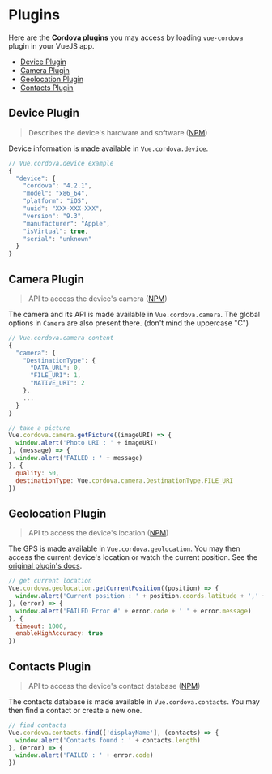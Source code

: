 # Plugins

Here are the **Cordova plugins** you may access by loading `vue-cordova` plugin in your VueJS app.

- [Device Plugin](#device-plugin)
- [Camera Plugin](#camera-plugin)
- [Geolocation Plugin](#geolocation-plugin)
- [Contacts Plugin](#contacts-plugin)

## Device Plugin

> Describes the device's hardware and software ([NPM](https://www.npmjs.com/package/cordova-plugin-device))

Device information is made available in `Vue.cordova.device`.

```javascript
// Vue.cordova.device example
{
  "device": {
    "cordova": "4.2.1",
    "model": "x86_64",
    "platform": "iOS",
    "uuid": "XXX-XXX-XXX",
    "version": "9.3",
    "manufacturer": "Apple",
    "isVirtual": true,
    "serial": "unknown"
  }
}
```

## Camera Plugin

> API to access the device's camera ([NPM](https://www.npmjs.com/package/cordova-plugin-camera))

The camera and its API is made available in `Vue.cordova.camera`. The global options in `Camera` are also present there. (don't mind the uppercase "C")

```javascript
// Vue.cordova.camera content
{
  "camera": {
    "DestinationType": {
      "DATA_URL": 0,
      "FILE_URI": 1,
      "NATIVE_URI": 2
    },
    ...
  }
}

// take a picture
Vue.cordova.camera.getPicture((imageURI) => {
  window.alert('Photo URI : ' + imageURI)
}, (message) => {
  window.alert('FAILED : ' + message)
}, {
  quality: 50,
  destinationType: Vue.cordova.camera.DestinationType.FILE_URI
})
```

## Geolocation Plugin

> API to access the device's location ([NPM](https://www.npmjs.com/package/cordova-plugin-geolocation))

The GPS is made available in `Vue.cordova.geolocation`. You may then access the current device's location or watch the current position. See the [original plugin's docs](https://www.npmjs.com/package/cordova-plugin-geolocation).

```javascript
// get current location
Vue.cordova.geolocation.getCurrentPosition((position) => {
  window.alert('Current position : ' + position.coords.latitude + ',' + position.coords.longitude)
}, (error) => {
  window.alert('FAILED Error #' + error.code + ' ' + error.message)
}, {
  timeout: 1000,
  enableHighAccuracy: true
})
```

## Contacts Plugin

> API to access the device's contact database ([NPM](https://www.npmjs.com/package/cordova-plugin-contacts))

The contacts database is made available in `Vue.cordova.contacts`. You may then find a contact or create a new one.

```javascript
// find contacts
Vue.cordova.contacts.find(['displayName'], (contacts) => {
  window.alert('Contacts found : ' + contacts.length)
}, (error) => {
  window.alert('FAILED : ' + error.code)
})
```
